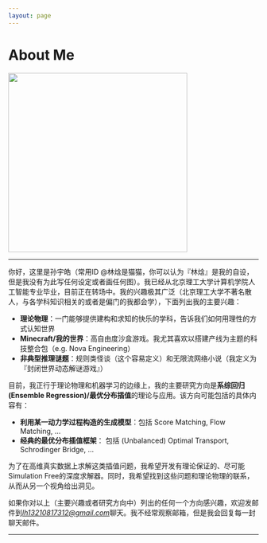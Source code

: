 ```yaml
---
layout: page
---
```


# About Me

<img src="https://zeroovector.github.io/images/sunyuhao.jpg" class="floatpic" width="360" height="360">



--- 



你好，这里是孙宇皓（常用ID @林焓是猫猫，你可以认为『林焓』是我的自设，但是我没有为此写任何设定或者画任何图）。我已经从北京理工大学计算机学院人工智能专业毕业，目前正在转场中。我的兴趣极其广泛（北京理工大学不著名散人，与各学科知识相关的或者是偏门的我都会学），下面列出我的主要兴趣：

- **理论物理**：一门能够提供建构和求知的快乐的学科，告诉我们如何用理性的方式认知世界
- **Minecraft/我的世界**：高自由度沙盒游戏。我尤其喜欢以搭建产线为主题的科技整合包（e.g. Nova Engineering）
- **非典型推理谜题**：规则类怪谈（这个容易定义）和无限流网络小说（我定义为『封闭世界动态解谜游戏』）

目前，我正行于理论物理和机器学习的边缘上，我的主要研究方向是**系综回归(Ensemble Regression)/最优分布插值**的理论与应用。该方向可能包括的具体内容有：

- **利用某一动力学过程构造的生成模型**：包括 Score Matching, Flow Matching, ...
- **经典的最优分布插值框架**： 包括 (Unbalanced) Optimal Transport, Schrodinger Bridge, ...

为了在高维真实数据上求解这类插值问题，我希望开发有理论保证的、尽可能Simulation Free的深度求解器。同时，我希望找到这些问题和理论物理的联系，从而从另一个视角给出洞见。
  
如果你对以上（主要兴趣或者研究方向中）列出的任何一个方向感兴趣，欢迎发邮件到*lh13210817312@gmail.com*聊天。我不经常观察邮箱，但是我会回复每一封聊天邮件。



---



